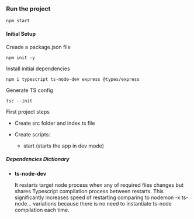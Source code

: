 
### Run the project
    npm start

#### Initial Setup
Creade a package.json file

    npm init -y

Install initial dependencies

    npm i typescript ts-node-dev express @types/express

Generate TS config

    tsc --init

First project steps

  * Create src folder and index.ts file
  * Create scripts:

    + start (starts the app in dev mode)

##### Dependencies Dictionary
* **ts-node-dev**

  It restarts target node process when any of required files changes but shares Typescript compilation process between restarts. This significantly increases speed of restarting comparing to nodemon -x ts-node... variations because there is no need to instantiate ts-node compilation each time.